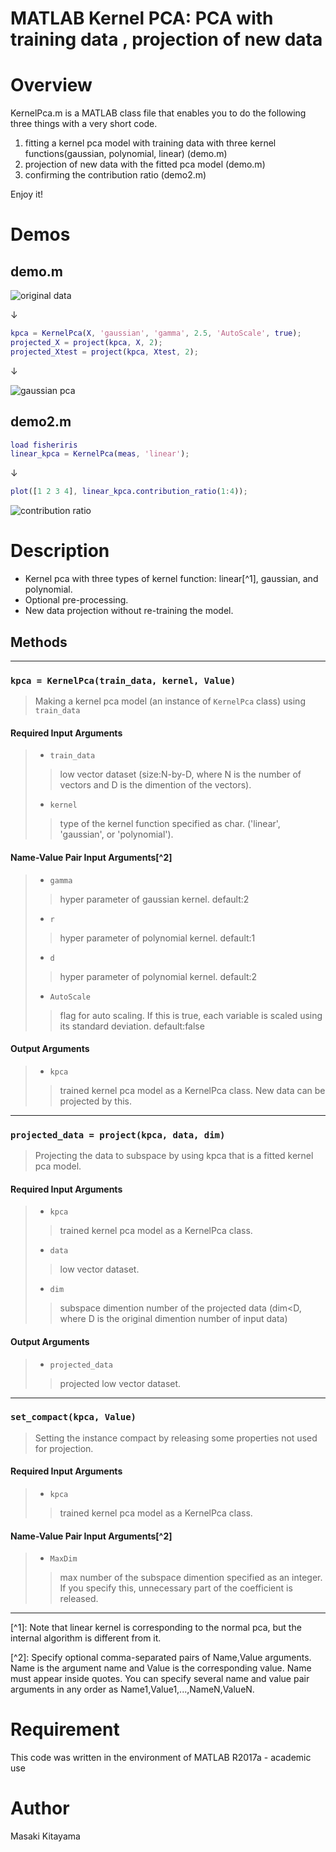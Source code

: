 ﻿MATLAB Kernel PCA: PCA with training data , projection of new data 
====

# Overview
KernelPca.m is a MATLAB class file that enables you to do the following three things with a very short code.
1. fitting a kernel pca model with training data with three kernel functions(gaussian, polynomial, linear) (demo.m)  
1. projection of new data with the fitted pca model (demo.m)  
1. confirming the contribution ratio (demo2.m)

Enjoy it!

# Demos
## demo.m

![original data](https://github.com/kitayama1234/MATLAB-Kernel-PCA/blob/master/image1.jpg)

↓

```matlab
kpca = KernelPca(X, 'gaussian', 'gamma', 2.5, 'AutoScale', true);  
projected_X = project(kpca, X, 2);  
projected_Xtest = project(kpca, Xtest, 2);
```

↓  

![gaussian pca](https://github.com/kitayama1234/MATLAB-Kernel-PCA/blob/master/image2.jpg)

## demo2.m

```matlab
load fisheriris
linear_kpca = KernelPca(meas, 'linear');
```
↓

```matlab
plot([1 2 3 4], linear_kpca.contribution_ratio(1:4));
```
![contribution ratio](https://github.com/kitayama1234/MATLAB-Kernel-PCA/blob/master/image3.jpg)



# Description

- Kernel pca with three types of kernel function: linear\[^1], gaussian, and polynomial.
- Optional pre-processing.
- New data projection without re-training the model.

## Methods

***

### `kpca = KernelPca(train_data, kernel, Value)`
> Making a kernel pca model (an instance of `KernelPca` class) using `train_data`

#### Required Input Arguments

>- `train_data`
>> low vector dataset (size:N-by-D, where N is the number of vectors and D is the dimention of the vectors).
>
>- `kernel`
>> type of the kernel function specified as char.
>> ('linear', 'gaussian', or 'polynomial').

#### Name-Value Pair Input Arguments\[^2]

>- `gamma`
>> hyper parameter of gaussian kernel.
>> default:2
>
>- `r`
>> hyper parameter of polynomial kernel.
>> default:1
>
>- `d`
>> hyper parameter of polynomial kernel.
>> default:2
>
>- `AutoScale`
>> flag for auto scaling.
>> If this is true, each variable is scaled using its standard deviation.
>> default:false

#### Output Arguments

>- `kpca`
>> trained kernel pca model as a KernelPca class. New data can be projected by this.

***

### `projected_data = project(kpca, data, dim)`
> Projecting the data to subspace by using kpca that is a fitted kernel pca model.

#### Required Input Arguments

>- `kpca`
>> trained kernel pca model as a KernelPca class.
>
>- `data`
>> low vector dataset.
>
>- `dim`
>> subspace dimention number of the projected data (dim<D, where D is the original dimention number of input data)

#### Output Arguments

>- `projected_data`
>> projected low vector dataset.

***

### `set_compact(kpca, Value)`
> Setting the instance compact by releasing some properties not used for projection.

#### Required Input Arguments

>- `kpca`
>> trained kernel pca model as a KernelPca class.

#### Name-Value Pair Input Arguments\[^2]

>- `MaxDim`
>> max number of the subspace dimention specified as an integer.
>> If you specify this, unnecessary part of the coefficient is released.

***



\[^1]: Note that linear kernel is corresponding to the normal pca, but the internal algorithm is different from it.

\[^2]: Specify optional comma-separated pairs of Name,Value arguments. Name is the argument name and Value is the corresponding value. Name must appear inside quotes. You can specify several name and value pair arguments in any order as Name1,Value1,...,NameN,ValueN.


# Requirement
This code was written in the environment of MATLAB R2017a - academic use

# Author
Masaki Kitayama


